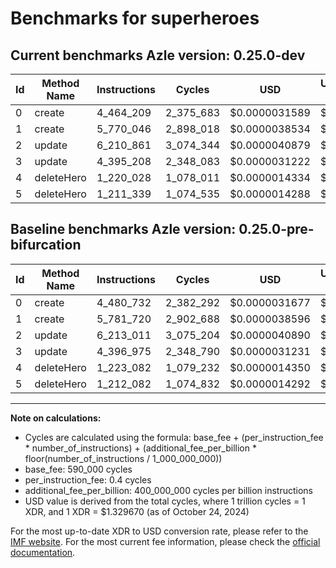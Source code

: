 # Benchmarks for superheroes

## Current benchmarks Azle version: 0.25.0-dev

| Id  | Method Name | Instructions | Cycles    | USD           | USD/Million Calls | Change                             |
| --- | ----------- | ------------ | --------- | ------------- | ----------------- | ---------------------------------- |
| 0   | create      | 4_464_209    | 2_375_683 | $0.0000031589 | $3.15             | <font color="green">-16_523</font> |
| 1   | create      | 5_770_046    | 2_898_018 | $0.0000038534 | $3.85             | <font color="green">-11_674</font> |
| 2   | update      | 6_210_861    | 3_074_344 | $0.0000040879 | $4.08             | <font color="green">-2_150</font>  |
| 3   | update      | 4_395_208    | 2_348_083 | $0.0000031222 | $3.12             | <font color="green">-1_767</font>  |
| 4   | deleteHero  | 1_220_028    | 1_078_011 | $0.0000014334 | $1.43             | <font color="green">-3_054</font>  |
| 5   | deleteHero  | 1_211_339    | 1_074_535 | $0.0000014288 | $1.42             | <font color="green">-743</font>    |

## Baseline benchmarks Azle version: 0.25.0-pre-bifurcation

| Id  | Method Name | Instructions | Cycles    | USD           | USD/Million Calls |
| --- | ----------- | ------------ | --------- | ------------- | ----------------- |
| 0   | create      | 4_480_732    | 2_382_292 | $0.0000031677 | $3.16             |
| 1   | create      | 5_781_720    | 2_902_688 | $0.0000038596 | $3.85             |
| 2   | update      | 6_213_011    | 3_075_204 | $0.0000040890 | $4.08             |
| 3   | update      | 4_396_975    | 2_348_790 | $0.0000031231 | $3.12             |
| 4   | deleteHero  | 1_223_082    | 1_079_232 | $0.0000014350 | $1.43             |
| 5   | deleteHero  | 1_212_082    | 1_074_832 | $0.0000014292 | $1.42             |

---

**Note on calculations:**

-   Cycles are calculated using the formula: base_fee + (per_instruction_fee \* number_of_instructions) + (additional_fee_per_billion \* floor(number_of_instructions / 1_000_000_000))
-   base_fee: 590_000 cycles
-   per_instruction_fee: 0.4 cycles
-   additional_fee_per_billion: 400_000_000 cycles per billion instructions
-   USD value is derived from the total cycles, where 1 trillion cycles = 1 XDR, and 1 XDR = $1.329670 (as of October 24, 2024)

For the most up-to-date XDR to USD conversion rate, please refer to the [IMF website](https://www.imf.org/external/np/fin/data/rms_sdrv.aspx).
For the most current fee information, please check the [official documentation](https://internetcomputer.org/docs/current/developer-docs/gas-cost#execution).
